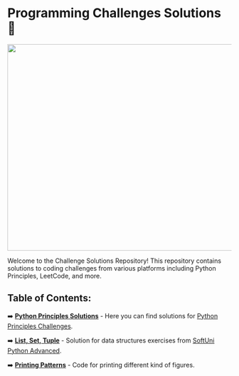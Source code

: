 # Programming Challenges Solutions 🐍

<img src="https://github.com/pgnikolov/python-programming-challenges-/assets/151896883/5a9bb4a3-0009-437d-8501-ec31a23f0642" width="828" height="464"/>

Welcome to the Challenge Solutions Repository! This repository contains solutions to coding challenges from various platforms including Python Principles, LeetCode, and more.

## Table of Contents:

➡️ [**Python Principles Solutions**](https://github.com/pgnikolov/python-programming-challenges-/tree/main/python-principles) - Here you can find solutions for [Python Principles Challenges](https://pythonprinciples.com/challenges/).

➡️ [**List, Set, Tuple**](https://github.com/pgnikolov/python-programming-challenges-/tree/main/list-set-tuple) - Solution for data structures exercises from [SoftUni Python Advanced](https://softuni.bg/modules/74/python-advanced/1495).

➡️ [**Printing Patterns**](https://github.com/pgnikolov/python-programming-challenges-/tree/main/draw-patterns) - Code for printing different kind of figures.
